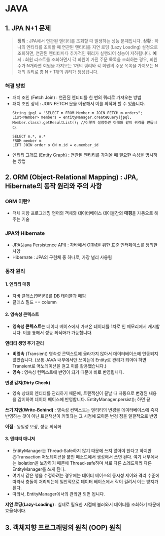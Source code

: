 # JAVA


## 1. JPA N+1 문제

> **정의** : JPA에서 연관된 엔티티를 조회할 때 발생하는 성능 문제입니다.
> **상황** : 하나의 엔티티를 조회할 때 연관된 엔티티를 지연 로딩 (Lazy Loading) 설정으로 조회하면, 연관된 엔티티마다 추가적인 쿼리가 실행되어 성능이 저하됩니다.
> **예시** : 회원 리스트를 조회하면서 각 회원이 가진 주문 목록을 조회하는 경우, 회원 수가 N개라면 회원을 가져오는 1개의 쿼리와 각 회원의 주문 목록을 가져오는 N개의 쿼리로 총 N + 1개의 쿼리가 생성됩니다.

### 해결 방법
- 패치 조인 (Fetch Join) : 연관된 엔티티를 한 번의 쿼리로 가져오는 방법
- 패치 조인 상세 : JOIN FETCH 문을 이용해서 이를 최적화 할 수 있습니다.
    ```
    String jpql = "SELECT m FROM Member m JOIN FETCH m.orders";
    List<Member> members = entityManager.createQuery(jpql, Member.class).getResultList(); //이렇게 설정하면 아래와 같이 쿼리를 만듭니다.

    SELECT m.*, o.*
    FROM member m
    LEFT JOIN order o ON m.id = o.member_id

    ```
- 엔티티 그래프 (Entity Graph) : 연관된 엔티티를 가져올 때 필요한 속성을 명시하는 방법 


## 2. ORM (Object-Relational Mapping) : JPA, Hibernate의 동작 원리와 주의 사항

### ORM 이란?

- 객체 지향 프로그래밍 언어의 객체와 데이터베이스 테이블간의 **매핑**을 자동으로 해주는 기술

### JPA와 Hibernate

- JPA(Java Persistence API) : 자바에서 ORM을 위한 표준 인터페이스를 정의한 사양
- Hibernate : JPA의 구현체 중 하나로, 가장 널리 사용됨

### 동작 원리

#### 1. 엔티티 매핑
- 자바 클래스(엔티티)를 DB 테이블과 메핑
- 클래스 필드 == column

#### 2. 영속성 콘텍스트
- **영속성 콘텍스트**는 데이터 베이스에서 가져온 데이터를 1차로 인 메모리에서 캐시합니다. 이를 통해서 성능 최적화가 가능합니다.

**엔티티 생명 주기 관리** 

- **비영속** (Transient) 영속성 콘텍스트에 올라가지 않아서 데이터베이스에 연동되지 않았습니다. (보통 JAVA 내부에서만 쓰이는데 Entity로 관리가 되어야 하면 Transient로 어노테이션을 걸고 이를 활용했습니다.) 
- **영속** : 영속성 컨텍스트에 반영이 되기 때문에 바로 반영됩니다.

**변경 감지(Dirty Check)**

- 영속 상태의 엔티티를 관리하기 때문에, 트랜잭션이 끝날 때 자동으로 변경된 내용을 감지하여 데이터 베이스에 반영합니다.
EntityManager.persist(); 하면 끝

**쓰기 지연(Write-Behind)** : 영속성 컨텍스트는 엔티티의 변경을 데이터베이스에 즉각 반영하는 것이 아닌 트랜잭션이 커밋되는 그 시점에 모아둔 변경 점을 일괄적으로 반영

**이점** : 동일성 보장, 성능 최적화

#### 3. 엔티티 매니저

- EntityManager는 Thread-Safe하지 않기 때문에 쓰지 않아야 한다고 하지만 @Transaction 어노테이션을 붙인 메소드에서 생성해서 쓰면 된다. 여기 내부에서는 Isolation을 보장하기 때문에 Thread-safe하며 서로 다른 스레드끼리 다른 EntityManager를 쓰게 된다. 
 - 여기서 같은 행을 수정하려는 경우에는 데이터 베이스의 동시성 제어와 격리 수준에 따라서 충돌이 처리되는데 일반적으로 데이터 베이스에서 락이 걸려서 이는 방지가 된다.
- 따라서, EntityManager에서의 관리만 되면 됩니다.

**지연 로딩(Lazy-Loading)** : 실제로 필요한 시점에 불러와서 데이터를 조회하기 때문에 효율적이다.

## 3. 객체지향 프로그래밍의 원칙 (OOP) 원칙

